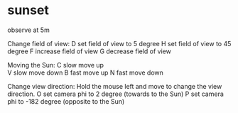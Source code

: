 sunset
======
observe at 5m

Change field of view:
D  set field of view to 5 degree
H  set field of view to 45 degree
F  increase field of view
G  decrease field of view

Moving the Sun:
C  slow move up  
V  slow move down
B  fast move up
N  fast move down

Change view direction:
Hold the mouse left and move to change the view direction.
O  set camera phi to 2 degree (towards to the Sun)
P  set camera phi to -182 degree (opposite to the Sun)
